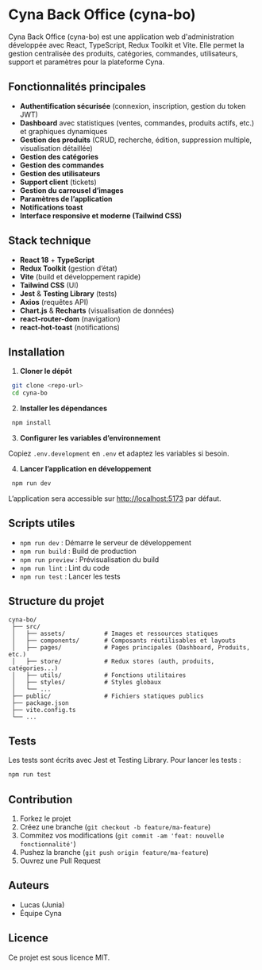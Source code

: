 # Cyna Back Office (cyna-bo)

Cyna Back Office (cyna-bo) est une application web d'administration développée avec React, TypeScript, Redux Toolkit et Vite. Elle permet la gestion centralisée des produits, catégories, commandes, utilisateurs, support et paramètres pour la plateforme Cyna.

## Fonctionnalités principales

- **Authentification sécurisée** (connexion, inscription, gestion du token JWT)
- **Dashboard** avec statistiques (ventes, commandes, produits actifs, etc.) et graphiques dynamiques
- **Gestion des produits** (CRUD, recherche, édition, suppression multiple, visualisation détaillée)
- **Gestion des catégories**
- **Gestion des commandes**
- **Gestion des utilisateurs**
- **Support client** (tickets)
- **Gestion du carrousel d’images**
- **Paramètres de l’application**
- **Notifications toast**
- **Interface responsive et moderne (Tailwind CSS)**

## Stack technique

- **React 18** + **TypeScript**
- **Redux Toolkit** (gestion d’état)
- **Vite** (build et développement rapide)
- **Tailwind CSS** (UI)
- **Jest** & **Testing Library** (tests)
- **Axios** (requêtes API)
- **Chart.js** & **Recharts** (visualisation de données)
- **react-router-dom** (navigation)
- **react-hot-toast** (notifications)

## Installation

1. **Cloner le dépôt**

```bash
 git clone <repo-url>
 cd cyna-bo
```

2. **Installer les dépendances**

```bash
 npm install
```

3. **Configurer les variables d’environnement**

Copiez `.env.development` en `.env` et adaptez les variables si besoin.

4. **Lancer l’application en développement**

```bash
 npm run dev
```

L’application sera accessible sur [http://localhost:5173](http://localhost:5173) par défaut.

## Scripts utiles

- `npm run dev` : Démarre le serveur de développement
- `npm run build` : Build de production
- `npm run preview` : Prévisualisation du build
- `npm run lint` : Lint du code
- `npm run test` : Lancer les tests

## Structure du projet

```
cyna-bo/
 ├── src/
 │   ├── assets/           # Images et ressources statiques
 │   ├── components/       # Composants réutilisables et layouts
 │   ├── pages/            # Pages principales (Dashboard, Produits, etc.)
 │   ├── store/            # Redux stores (auth, produits, catégories...)
 │   ├── utils/            # Fonctions utilitaires
 │   ├── styles/           # Styles globaux
 │   └── ...
 ├── public/               # Fichiers statiques publics
 ├── package.json
 ├── vite.config.ts
 └── ...
```

## Tests

Les tests sont écrits avec Jest et Testing Library. Pour lancer les tests :

```bash
npm run test
```

## Contribution

1. Forkez le projet
2. Créez une branche (`git checkout -b feature/ma-feature`)
3. Commitez vos modifications (`git commit -am 'feat: nouvelle fonctionnalité'`)
4. Pushez la branche (`git push origin feature/ma-feature`)
5. Ouvrez une Pull Request

## Auteurs

- Lucas (Junia)
- Équipe Cyna

## Licence

Ce projet est sous licence MIT.

